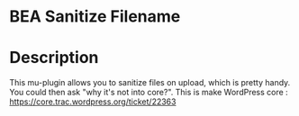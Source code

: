# BEA Sanitize Filename

# Description
This mu-plugin allows you to sanitize files on upload, which is pretty handy.
You could then ask "why it's not into core?". This is make WordPress core : https://core.trac.wordpress.org/ticket/22363
